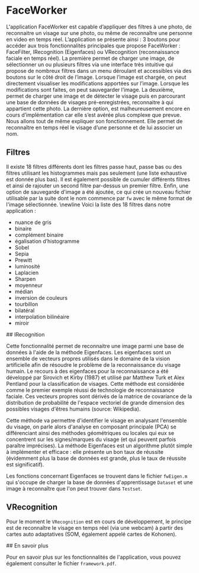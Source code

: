 # FaceWorker

L'application FaceWorker est capable d’appliquer des filtres à une photo, de reconnaitre un visage sur une photo, ou même de reconnaître une personne en video en temps réel.
L’application se présente ainsi : 3 boutons pour accéder aux trois fonctionnalités principales que propose FaceWorker : FaceFilter, IRecognition (Eigenfaces) ou VRecognition (reconnaissance faciale en temps réel). 
La première permet de charger une image, de sélectionner un ou plusieurs filtres via une interface très intuitive qui propose de nombreux filtres dans un menu déroulant et accessibles via des boutons sur le côté droit de l’image. Lorsque l’image est chargée, on peut directement visualiser les modifications apportées sur l’image. Lorsque les modifications sont faites, on peut sauvegarder l’image.
La deuxième, permet de charger une image et de détecter le visage puis en parcourant une base de données de visages pré-enregistrées, reconnaitre à qui appartient cette photo. 
La dernière option, est malheureusement encore en cours d’implémentation car elle s’est avérée plus complexe que prevue. Nous allons tout de même expliquer son fonctionnement. Elle permet de reconnaître en temps réel le visage d’une personne et de lui associer un nom.

## Filtres

Il existe 18 filtres différents dont les filtres passe haut, passe bas ou des filtres utilisant les histogrammes mais pas seulement (une liste exhaustive est donnée plus bas). Il est également possible de cumuler différents filtres et ainsi de rajouter un second filtre par-dessus un premier filtre. 
Enfin, une option de sauvegarde d'image a été ajoutée, ce qui crée un nouveau fichier utilisable par la suite dont le nom commence par ```fw``` avec le même format de l'image sélectionnée.
\newline
Voici la liste des 18 filtres dans notre application : 
- nuance de gris 
- binaire 
- complément binaire
- égalisation d’histogramme
- Sobel
- Sepia
- Prewitt
- luminosité
- Laplacien
- Sharpen
- moyenneur
- médian
- inversion de couleurs
- tourbillon
- bilatéral
- interpolation bilinéaire
- miroir

## IRecognition

Cette fonctionnalité permet de reconnaitre une image parmi une base de données à l'aide de la méthode Eigenfaces.
Les eigenfaces sont un ensemble de vecteurs propres utilisés dans le domaine de la vision artificielle afin de résoudre le problème de la reconnaissance du visage humain. Le recours à des eigenfaces pour la reconnaissance a été développé par Sirovich et Kirby (1987) et utilisé par Matthew Turk et Alex Pentland pour la classification de visages. Cette méthode est considérée comme le premier exemple réussi de technologie de reconnaissance faciale. Ces vecteurs propres sont dérivés de la matrice de covariance de la distribution de probabilité de l'espace vectoriel de grande dimension des possibles visages d'êtres humains (source: Wikipedia). 

Cette méthode va permettre d'identifier le visage en analysant l'ensemble du visage, on parle alors d'analyse en composant principale (PCA) se différenciant ainsi des méthodes géométriques ou locales qui eux se concentrent sur les signes/marques du visage (et qui peuvent parfois paraître imprécises). La méthode Eigenfaces est un algorithme plutôt simple à implémenter et efficace : elle présente un bon taux de réussite (évidemment plus la base de données est grande, plus le taux de réussite est significatif).

Les fonctions concernant Eigenfaces se trouvent dans le fichier ```fwEigen.m``` qui s'occupe de charger la base de données d'apprentissage ```Dataset``` et une image à reconnaître que l'on peut trouver dans ```Testset```.

## VRecognition

Pour le moment le ```VRecognition``` est en cours de développement, le principe est de reconnaître le visage en temps réel (via une webcam) à partir des cartes auto adaptatives (SOM, également appelé cartes de Kohonen).

## En savoir plus

Pour en savoir plus sur les fonctionnalités de l'application, vous pouvez également consulter le fichier ```framework.pdf```.
